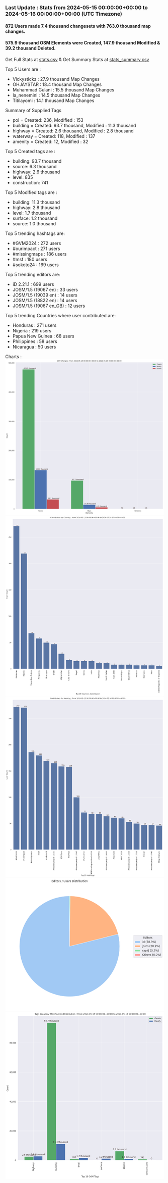 ### Last Update : Stats from 2024-05-15 00:00:00+00:00 to 2024-05-16 00:00:00+00:00 (UTC Timezone)

#### 872 Users made 7.4 thousand changesets with 763.0 thousand map changes.
#### 575.9 thousand OSM Elements were Created, 147.9 thousand Modified & 39.2 thousand Deleted.
Get Full Stats at [stats.csv](/stats/hotosm/Daily/stats.csv)
 & Get Summary Stats at [stats_summary.csv](/stats/hotosm/Daily/stats_summary.csv)

Top 5 Users are : 
- Vickystickz : 27.9 thousand Map Changes
- OHJAYSTAR : 18.4 thousand Map Changes
- Muhammad Gulani : 15.5 thousand Map Changes
- la_nenemini : 14.5 thousand Map Changes
- Titilayomi : 14.1 thousand Map Changes

Summary of Supplied Tags
- poi = Created: 236, Modified : 153
- building = Created: 93.7 thousand, Modified : 11.3 thousand
- highway = Created: 2.6 thousand, Modified : 2.8 thousand
- waterway = Created: 118, Modified : 137
- amenity = Created: 12, Modified : 32


Top 5 Created tags are :
- building: 93.7 thousand
- source: 6.3 thousand
- highway: 2.6 thousand
- level: 835
- construction: 741


Top 5 Modified tags are :
- building: 11.3 thousand
- highway: 2.8 thousand
- level: 1.7 thousand
- surface: 1.2 thousand
- source: 1.0 thousand


Top 5 trending hashtags are:
- #GVM2024 : 272 users
- #ourimpact : 271 users
- #missingmaps : 186 users
- #msf : 180 users
- #sokoto24 : 169 users


Top 5 trending editors are:
- iD 2.21.1 : 699 users
- JOSM/1.5 (19067 en) : 33 users
- JOSM/1.5 (19039 en) : 14 users
- JOSM/1.5 (18822 en) : 14 users
- JOSM/1.5 (19067 en_GB) : 12 users


Top 5 trending Countries where user contributed are:
- Honduras : 271 users
- Nigeria : 219 users
- Papua New Guinea : 68 users
- Philippines : 58 users
- Nicaragua : 50 users


 Charts : 
![Alt text](./stats_osm_changes.png) 
![Alt text](./stats_users_per_country.png) 
![Alt text](./stats_users_per_hashtag.png) 
![Alt text](./stats_editors_pie_chart.png) 
![Alt text](./stats_tags.png) 

